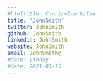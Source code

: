 ```yaml
---
#htmltitle: Curriculum Vitae
title: 'JohnSmith'
twitter: JohnSmith
github: JohnSmith
linkedin: JohnSmith
website: JohnSmith
email: JohnSmith@
#date: \today
#date: 2021-03-15
---
```


<!--- 
 # Curriculum Vitae
-->

